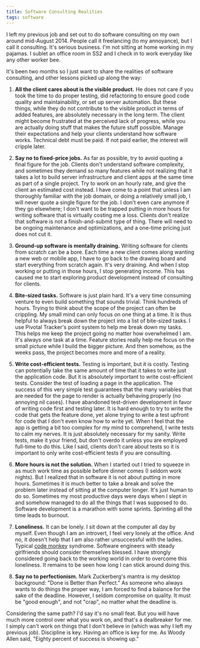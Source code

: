 ```yaml
---
title: Software Consulting Realities
tags: software
---
```


I left my previous job and set out to do software consulting on my own around mid-August 2014.
People call it freelancing (to my annoyance), but I call it consulting. It's serious business. I'm not sitting at home working in my pajamas.
I sublet an office room in SS2 and I check in to work everyday like any other worker bee.

It's been two months so I just want to share the realities of software consulting, and other lessons picked up along the way:

1. **All the client cares about is the visible product.** He does not care if you took the time to do proper
testing, did refactoring to ensure good code quality and maintainability, or set up server automation. But these things, while they do not
contribute to the visible product in terms of added features, are absolutely necessary in the long term. The client
might become frustrated at the perceived lack of progress, while you are actually doing stuff that makes the future stuff possible.
Manage their expectations and help your clients understand how software works. Technical debt must be paid. If not paid earlier, the interest will cripple later.

2. **Say no to fixed-price jobs.** As far as possible, try to avoid quoting a final figure for the job. Clients don't understand
software complexity, and sometimes they demand so many features while not realizing that it takes a lot to build server infrastructure
and client apps at the same time as part of a single project. Try to work on an hourly rate, and give the client an estimated cost instead. I have come
to a point that unless I am thoroughly familiar with the job domain, or doing a relatively small job, I will never quote a single figure for the job. I don't even care anymore
if they go elsewhere; I don't want to be trapped putting in more hours for writing software that is virtually costing me a loss.
Clients don't realize that software is not a finish-and-submit type of thing. There will need to be ongoing maintenance and optimizations, and a one-time pricing just does not cut it.

3. **Ground-up software is mentally draining.** Writing software for clients from scratch can be a bore. Each time a new client comes along wanting a new web or mobile app,
I have to go back to the drawing board and start everything from scratch again. It's very draining. And when I stop working or putting in those
hours, I stop generating income. This has caused me to start exploring product development instead of consulting for clients.

4. **Bite-sized tasks.** Software is just plain hard. It's a very time consuming venture to even build something that sounds trivial. Think hundreds of hours.
Trying to think about the scope of the project can often be crippling. My small mind can only focus on one thing at a time.
It is thus helpful to always break down the project into a list of bite-sized tasks. I use Pivotal Tracker's point system
to help me break down my tasks. This helps me keep the project going no matter how overwhelmed I am. It's always one task at a time.
Feature stories really help me focus on the small picture while I build the bigger picture. And then somehow, as the weeks pass, the project becomes more and more of a reality.

5. **Write cost-efficient tests.** Testing is important, but it is costly. Testing can potentially take the same amount of time
that it takes to write just the application code. But it is absolutely important to write cost-efficient
tests. Consider the test of loading a page in the application. The success of this very simple test guarantees that
the many variables that are needed for the page to render is actually behaving properly (no annoying nil cases). I have abandoned test-driven development
in favor of writing code first and testing later. It is hard enough to try to write the code that gets the feature done, yet
alone trying to write a test upfront for code that I don't even know how to write yet. When I feel that the app is getting a bit too
complex for my mind to comprehend, I write tests to calm my nerves. It is just absolutely necessary for my sanity. Write tests, make it your
friend, but don't overdo it unless you are employed full-time to do this. Like I said, clients don't care about tests so it is important to only write
cost-efficient tests if you are consulting.

6. **More hours is not the solution.** When I started out I tried to squeeze in as much work time as possible before dinner comes (I seldom work nights).
But I realized that in software it is not about putting in more hours.
Sometimes it is much better to take a break and solve the problem later instead of sitting at the computer longer.
It's just human to do so. Sometimes my most productive days were days when I slept in and somehow managed to do all the things that I was supposed to do.
Software development is a marathon with some sprints. Sprinting all the time leads to burnout.

7. **Loneliness.** It can be lonely. I sit down at the computer all day by myself.
Even though I am an introvert, I feel very lonely at the office. And no, it doesn't help
that I am also rather unsuccessful with the ladies. Typical [code monkey](https://www.youtube.com/watch?v=kWrjYdD0Tg0) syndrome.
Software engineers with steady girlfriends should consider themselves blessed. I have strongly considered going back to the working world in order to overcome this loneliness. It remains to be seen how long I can stick around doing this.

8. **Say no to perfectionism.** Mark Zuckerberg's mantra is my desktop background: "Done is Better than Perfect." As someone who
always wants to do things the proper way, I am forced to find a balance for the sake of the deadline. However, I seldom compromise on quality. It must be
"good enough", and not "crap", no matter what the deadline is.

Considering the same path? I'd say it's no small feat. But you will have much more control over what you work on, and that's a dealbreaker for me. I simply can't work on things that I don't believe in (which was why I left my previous job).
Discipline is key. Having an office is key for me. As Woody Allen said, "Eighty percent of success is showing up."
